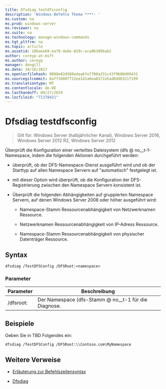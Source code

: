 ```yaml
---
title: Dfsdiag testdfsconfig
description: 'Windows-Befehle Thema ****- '
ms.custom: na
ms.prod: windows-server
ms.reviewer: na
ms.suite: na
ms.technology: manage-windows-commands
ms.tgt_pltfrm: na
ms.topic: article
ms.assetid: 106aeeb9-ea79-4e6e-829c-eca06309bab2
author: coreyp-at-msft
ms.author: coreyp
manager: dongill
ms.date: 10/16/2017
ms.openlocfilehash: 8008e02d588edaa6fe7700a331c43f9680d89431
ms.sourcegitcommit: 6aff3d88ff22ea141a6ea6572a5ad8dd6321f199
ms.translationtype: MT
ms.contentlocale: de-DE
ms.lasthandoff: 09/27/2019
ms.locfileid: "71378421"
---
```

# <a name="dfsdiag-testdfsconfig"></a>Dfsdiag testdfsconfig

>Gilt für: Windows Server (halbjährlicher Kanal), Windows Server 2016, Windows Server 2012 R2, Windows Server 2012

Überprüft die Konfiguration einer verteiltes Dateisystem \(dfs @ no__t-1-Namespace, indem die folgenden Aktionen durchgeführt werden:  
  
-   überprüft, ob der DFS-Namespace-Dienst ausgeführt wird und ob der Starttyp auf allen Namespace Servern auf "automatisch" festgelegt ist.  
  
-   mit dieser Option wird überprüft, ob die Konfiguration der DFS-Registrierung zwischen den Namespace Servern konsistent ist.  
  
-   Überprüft die folgenden Abhängigkeiten auf gruppierten Namespace Servern, auf denen Windows Server 2008 oder höher ausgeführt wird:  
  
    -   Namespace-Stamm Ressourcenabhängigkeit von Netzwerknamen Ressource.  
  
    -   Netzwerknamen Ressourcenabhängigkeit von IP-Adress Ressource.  
  
    -   Namespace-Stamm Ressourcenabhängigkeit von physischer Datenträger Ressource.  
  
  
  
## <a name="syntax"></a>Syntax  
  
```  
dfsdiag /TestDFSConfig /DFSRoot:<namespace>  
```  
  
### <a name="parameters"></a>Parameter  
  
|       Parameter       |               Beschreibung               |
|-----------------------|-----------------------------------------|
| \/dfsroot: <namespace> | Der Namespace \(dfs-Stamm @ no__t-1 für die Diagnose. |
  
## <a name="BKMK_Examples"></a>Beispiele  
Geben Sie in TBD Folgendes ein:  
  
```  
dfsdiag /TestDFSConfig /DFSRoot:\\Contoso.com\MyNamespace  
```  
  
## <a name="additional-references"></a>Weitere Verweise  
  
-   [Erläuterung zur Befehlszeilensyntax](command-line-syntax-key.md)  
  
-   [Dfsdiag](dfsdiag.md)  
  

